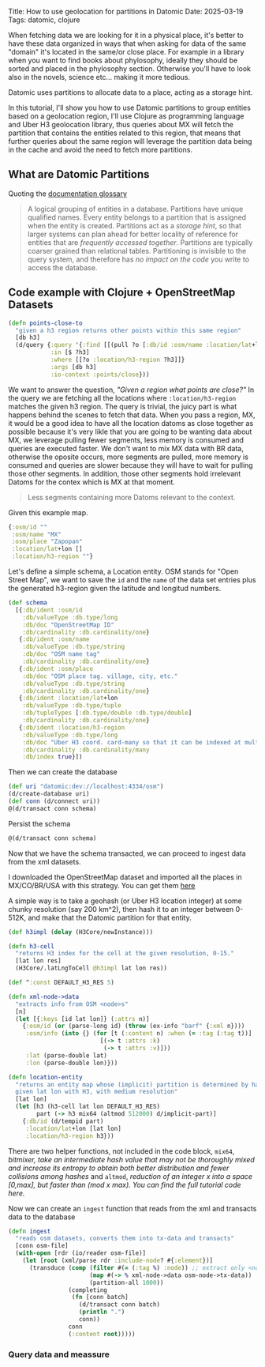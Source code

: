 Title: How to use geolocation for partitions in Datomic
Date: 2025-03-19
Tags: datomic, clojure

When fetching data we are looking for it in a physical place, it's better to have these data organized in ways that when asking for data of the same "domain" it's located in the same/or close place. For example in a library when you want to find books about phylosophy, ideally they should be sorted and placed in the phylosophy section. Otherwise you'll have to look also in the novels, science etc... making it more tedious.

Datomic uses partitions to allocate data to a place, acting as a storage hint.

In this tutorial, I'll show you how to use Datomic partitions to group entities based on a geolocation region, I'll use Clojure as programming language and Uber H3 geolocation library, thus queries about MX  will fetch the partition that contains the entities related to this region, that means that further queries about the same region will leverage the partition data being in the cache and avoid the need to fetch more partitions.

## What are Datomic Partitions

Quoting the [documentation glossary](https://docs.datomic.com/glossary.html#partition)
> A logical grouping of entities in a database. Partitions have unique qualified names. Every entity belongs to a partition that is assigned when the entity is created. Partitions act as a *storage hint*, so that larger systems can plan ahead for better locality of reference for entities that are *frequently accessed together*. Partitions are typically coarser grained than relational tables. Partitioning is invisible to the query system, and therefore has *no impact on the code* you write to access the database.

## Code example with Clojure + OpenStreetMap Datasets

```clojure
(defn points-close-to
  "given a h3 region returns other points within this same region"
  [db h3]
  (d/query {:query '{:find [[(pull ?o [:db/id :osm/name :location/lat+lon :location/h3-region]) ...]]
            :in [$ ?h3]
            :where [[?o :location/h3-region ?h3]]}
            :args [db h3]
            :io-context :points/close}))
```

We want to answer the question, *"Given a region what points are close?"* In the query we are fetching all the locations where `:location/h3-region` matches the given h3 region. The query is trivial, the juicy part is what happens behind the scenes to fetch that data. When you pass a region, MX, it would be a good idea to have all the location datoms as close together as possible because it's very likle that you are going to be wanting data about MX, we leverage pulling fewer segments, less memory is consumed and queries are executed faster. We don't want to mix MX data with BR data, otherwise the oposite occurs, more segments are pulled, more memory is consumed and queries are slower because they will have to wait for pulling those other segments. In addition, those other segments hold irrelevant Datoms for the contex which is MX at that moment.

> Less segments containing more Datoms relevant to the context.

Given this example map.

```clojure
{:osm/id ""
 :osm/name "MX"
 :osm/place "Zapopan"
 :location/lat+lon []
 :location/h3-region ""}
```

Let's define a simple schema, a Location entity. OSM stands for "Open Street Map", we want to save the `id` and the `name` of the data set entries plus the generated h3-region given the latitude and longitud numbers.

```clojure
(def schema
  [{:db/ident :osm/id
    :db/valueType :db.type/long
    :db/doc "OpenStreetMap ID"
    :db/cardinality :db.cardinality/one}
   {:db/ident :osm/name
    :db/valueType :db.type/string
    :db/doc "OSM name tag"
    :db/cardinality :db.cardinality/one}
   {:db/ident :osm/place
    :db/doc "OSM place tag. village, city, etc."
    :db/valueType :db.type/string
    :db/cardinality :db.cardinality/one}
   {:db/ident :location/lat+lon
    :db/valueType :db.type/tuple
    :db/tupleTypes [:db.type/double :db.type/double]
    :db/cardinality :db.cardinality/one}
   {:db/ident :location/h3-region
    :db/valueType :db.type/long
    :db/doc "Uber H3 coord. card-many so that it can be indexed at multiple resolutions"
    :db/cardinality :db.cardinality/many
    :db/index true}])
```

Then we can create the database

```clojure
(def uri "datomic:dev://localhost:4334/osm")
(d/create-database uri)
(def conn (d/connect uri))
@(d/transact conn schema)
```

Persist the schema
```clojure
@(d/transact conn schema)
```

Now that we have the schema transacted, we can proceed to ingest data from the xml datasets.

I downloaded the OpenStreetMap dataset and imported all the places in MX/CO/BR/USA with this strategy. You can get them [here](link.to.files)

A simple way is to take a geohash (or Uber H3 location integer) at some chunky resolution (say 200 km^2), then hash it to an integer between 0-512K, and make that the Datomic partition for that entity.

```clojure
(def h3impl (delay (H3Core/newInstance)))

(defn h3-cell
  "returns H3 index for the cell at the given resolution, 0-15."
  [lat lon res]
  (H3Core/.latLngToCell @h3impl lat lon res))

(def ^:const DEFAULT_H3_RES 5)

(defn xml-node->data
  "extracts info from OSM <node>s"
  [n]
  (let [{:keys [id lat lon]} (:attrs n)]
    {:osm/id (or (parse-long id) (throw (ex-info "barf" {:xml n})))
     :osm/info (into {} (for [t (:content n) :when (= :tag (:tag t))]
                          [(-> t :attrs :k)
                           (-> t :attrs :v)]))
     :lat (parse-double lat)
     :lon (parse-double lon)}))

(defn location-entity
  "returns an entity map whose (implicit) partition is determined by hashing the
  given lat lon with H3, with medium resolution"
  [lat lon]
  (let [h3 (h3-cell lat lon DEFAULT_H3_RES)
        part (-> h3 mix64 (altmod 512000) d/implicit-part)]
    {:db/id (d/tempid part)
     :location/lat+lon [lat lon]
     :location/h3-region h3}))
```

There are two helper functions, not included in the code block, `mix64`, _bitmixer, take an intermediate hash value that may not be thoroughly mixed and increase its entropy to obtain both better distribution and fewer collisions among hashes_ and `altmod`, _reduction of an integer x into a space [0,max], but faster than (mod x max). You can find the full tutorial code here._

Now we can create an `ingest` function that reads from the xml and transacts data to the database

```clojure
(defn ingest
  "reads osm datasets, converts them into tx-data and transacts"
  [conn osm-file]
  (with-open [rdr (io/reader osm-file)]
    (let [root (xml/parse rdr :include-node? #{:element})]
      (transduce (comp (filter #(= (:tag %) :node)) ;; extract only <node ...>
                       (map #(-> % xml-node->data osm-node->tx-data))
                       (partition-all 1000))
                 (completing
                  (fn [conn batch]
                    (d/transact conn batch)
                    (println ".")
                    conn))
                 conn
                 (:content root)))))
```

### Query data and meassure